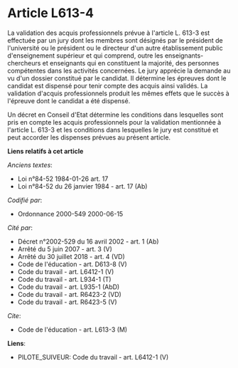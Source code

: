 # Article L613-4

La validation des acquis professionnels prévue à l'article L. 613-3 est effectuée par un jury dont les membres sont désignés
par le président de l'université ou le président ou le directeur d'un autre établissement public d'enseignement supérieur et
qui comprend, outre les enseignants-chercheurs et enseignants qui en constituent la majorité, des personnes compétentes dans
les activités concernées. Le jury apprécie la demande au vu d'un dossier constitué par le candidat. Il détermine les épreuves
dont le candidat est dispensé pour tenir compte des acquis ainsi validés. La validation d'acquis professionnels produit les
mêmes effets que le succès à l'épreuve dont le candidat a été dispensé.

Un décret en Conseil d'Etat détermine les conditions dans lesquelles sont pris en compte les acquis professionnels pour la
validation mentionnée à l'article L. 613-3 et les conditions dans lesquelles le jury est constitué et peut accorder les
dispenses prévues au présent article.

**Liens relatifs à cet article**

_Anciens textes_:

  - Loi n°84-52 1984-01-26 art. 17
  - Loi n°84-52 du 26 janvier 1984 - art. 17 (Ab)

_Codifié par_:

  - Ordonnance 2000-549 2000-06-15

_Cité par_:

  - Décret n°2002-529 du 16 avril 2002 - art. 1 (Ab)
  - Arrêté du 5 juin 2007 - art. 3 (V)
  - Arrêté du 30 juillet 2018 - art. 4 (VD)
  - Code de l'éducation - art. D613-8 (V)
  - Code du travail - art. L6412-1 (V)
  - Code du travail - art. L934-1 (T)
  - Code du travail - art. L935-1 (AbD)
  - Code du travail - art. R6423-2 (VD)
  - Code du travail - art. R6423-5 (V)

_Cite_:

  - Code de l'éducation - art. L613-3 (M)

**Liens**:

  - PILOTE_SUIVEUR: Code du travail - art. L6412-1 (V)
